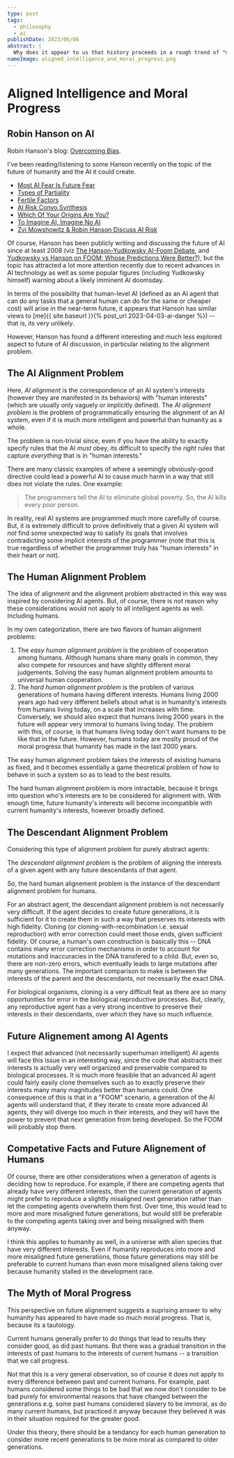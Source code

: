 ```yaml
---
type: post
tags:
  - philosophy
  - ai
publishDate: 2023/06/06
abstract: |
  Why does it appear to us that history proceeds in a rough trend of "moral progress" with a peak in the recent past or current?
nameImage: aligned_intelligence_and_moral_progress.png
---
```


# Aligned Intelligence and Moral Progress

## Robin Hanson on AI

Robin Hanson's blog: [Overcoming Bias](https://www.overcomingbias.com/).

I've been reading/listening to some Hanson recently on the topic of the future of humanity and the AI it could create.

- [Most AI Fear Is Future Fear](https://www.overcomingbias.com/p/ai-fear-is-mostly-fear-of-future)
- [Types of Partiality](https://www.overcomingbias.com/p/types-of-partiality)
- [Fertile Factors](https://www.overcomingbias.com/p/fertile-factions)
- [AI Risk Convo Synthesis](https://www.overcomingbias.com/p/ai-risk-convo-synthesis)
- [Which Of Your Origins Are You?](https://www.overcomingbias.com/p/which-of-your-origins-are-you)
- [To Imagine AI, Imagine No AI](https://www.overcomingbias.com/p/to-imagine-ai-imagine-no-ai)
- [Zvi Mowshowitz & Robin Hanson Discuss AI Risk](https://m.youtube.com/watch?v=9XuVn6nljCM)

Of course, Hanson has been publicly writing and discussing the future of AI since at least 2008 (viz [The Hanson-Yudkowsky AI-Foom Debate](https://www.lesswrong.com/tag/the-hanson-yudkowsky-ai-foom-debate), and [Yudkowsky vs Hanson on FOOM: Whose Predictions Were Better?](https://www.lesswrong.com/posts/gGSvwd62TJAxxhcGh/yudkowsky-vs-hanson-on-foom-whose-predictions-were-better)), but the topic has attracted a lot more attention recently due to recent advances in AI technology as well as some popular figures (including Yudkowsky himself) warning about a likely imminent AI doomsday.

In terms of the possibility that human-level AI (defined as an AI agent that can do any tasks that a general human can do for the same or cheaper cost) will arise in the near-term future, it appears that Hanson has similar views to [me]{{ site.baseurl }}{% post_url 2023-04-03-ai-danger %}) -- that is, its very unlikely.

However, Hanson has found a different interesting and much less explored aspect to future of AI discussion, in particular relating to the alignment problem.

## The AI Alignment Problem

Here, _AI alignment_ is the correspondence of an AI system's interests (however they are manifested in its behaviors) with "human interests" (which are usually only vaguely or implicitly defined). The _AI alignment problem_ is the problem of programmatically ensuring the alignment of an AI system, even if it is much more intelligent and powerful than humanity as a whole.

The problem is non-trivial since, even if you have the ability to exactly specify rules that the AI _must_ obey, its difficult to specify the _right_ rules that capture _everything_ that is in "human interests."

There are many classic examples of where a seemingly obviously-good directive could lead a powerful AI to cause much harm in a way that still does not violate the rules. One example:

> The programmers tell the AI to eliminate global poverty. So, the AI kills every poor person.

In reality, real AI systems are programmed much more carefully of course. But, it is extremely difficult to prove definitively that a given AI system will _not_ find some unexpected way to satisfy its goals that involves contradicting some implicit interests of the programmer (note that this is true regardless of whether the programmer truly has "human interests" in their heart or not).

## The Human Alignment Problem

The idea of alignment and the alignment problem abstracted in this way was inspired by considering AI agents. But, of course, there is not reason why these considerations would not apply to all intelligent agents as well. Including humans.

In my own categorization, there are two flavors of human alignment problems:

1. The _easy human alignment problem_ is the problem of cooperation among humans. Although humans share many goals in common, they also compete for resources and have slightly different moral judgements. Solving the easy human alignment problem amounts to universal human cooperation.
2. The _hard human alignment problem_ is the problem of various generations of humans having different interests. Humans living 2000 years ago had very different beliefs about what is in humanity's interests from humans living today, on a scale that increases with time. Conversely, we should also expect that humans living 2000 years in the future will appear very immoral to humans living today. The problem with this, of course, is that humans living today don't want humans to be like that in the future. However, humans today are moslty proud of the moral progress that humanity has made in the last 2000 years.

The easy human alignment problem takes the interests of existing humans as fixed, and it becomes essentially a game theoretical problem of how to behave in such a system so as to lead to the best results.

The hard human alignment problem is more intractable, because it brings into question who's interests are to be considered for alignment with. With enough time, future humanity's interests will become incompatible with current humanity's interests, however broadly defined.

## The Descendant Alignment Problem

Considering this type of alignment problem for purely abstract agents:

The _descendant alignment problem_ is the problem of aligning the interests of a given agent with any future descendants of that agent.

So, the hard human alignement problem is the instance of the descendant alignment problem for humans.

For an abstract agent, the descendant alignment problem is not necessarily very difficult. If the agent decides to create future generations, it is sufficient for it to create them in such a way that preserves its interests with high fidelity. Cloning (or cloning-with-recombination i.e. sexual reproduction) with error correction could meet those ends, given sufficient fidelity. Of course, a human's own construction is basically this -- DNA contains many error correction mechanisms in order to account for mutations and inaccuracies in the DNA transfered to a child. But, even so, there are non-zero errors, which eventually leads to large mutations after many generations. The important comparison to make is between the interests of the parent and the descendants, not necessarily the exact DNA.

For biological organisms, cloning is a very difficult feat as there are so many opportunities for error in the biological reproductive processes. But, clearly, any reproductive agent has a very strong incentive to preserve their interests in their descendants, over which they have so much influence.

## Future Alignement among AI Agents

I expect that advanced (not necessarily superhuman intelligent) AI agents will face this issue in an interesting way, since the code that abstracts their interests is actually very well organized and preservable compared to biological processes. It is much more feasible that an advanced AI agent could fairly easily clone themselves such as to exactly preserve their interests many many magnitudes better than humans could. One consequence of this is that in a "FOOM" scenario, a generation of the AI agents will understand that, if they iterate to create more advanced AI agents, they will diverge too much in their interests, and they will have the power to prevent that next generation from being developed. So the FOOM will probably stop there.

## Competative Facts and Future Alignement of Humans

Of course, there are other considerations when a generation of agents is deciding how to reproduce. For example, if there are competing agents that already have very different interests, then the current generation of agents might prefer to reproduce a slightly misaligned next generation rather than let the competing agents overwhelm them first. Over time, this would lead to more and more misaligned future generations, but would still be preferable to the competing agents taking over and being misaligned with them anyway.

I think this applies to humanity as well, in a universe with alien species that have very different interests. Even if humanity reproduces into more and more misaligned future generations, those future generations may still be preferable to current humans than even more misaligned aliens taking over because humanity stalled in the development race.

## The Myth of Moral Progress

This perspective on future alignement suggests a suprising answer to why humanity has appeared to have made so much moral progress. That is, because its a tautology.

Current humans generally prefer to do things that lead to results they consider good, as did past humans. But there was a gradual transition in the interests of past humans to the interests of current humans -- a transition that we call progress.

Not that this is a very general observation, so of course it does not apply to every difference between past and current humans. For example, past humans considered some things to be bad that we now don't consider to be bad purely for environmental reasons that have changed between the generations e.g. some past humans considered slavery to be immoral, as do many current humans, but practiced it anyway because they believed it was in their situation required for the greater good.

Under this theory, there should be a tendancy for each human generation to consider more recent generations to be more moral as compared to older generations.

